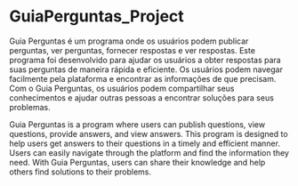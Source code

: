 # GuiaPerguntas_Project

Guia Perguntas é um programa onde os usuários podem publicar perguntas, ver perguntas, fornecer respostas e ver respostas. 
Este programa foi desenvolvido para ajudar os usuários a obter respostas para suas perguntas de maneira rápida e eficiente. 
Os usuários podem navegar facilmente pela plataforma e encontrar as informações de que precisam. 
Com o Guia Perguntas, os usuários podem compartilhar seus conhecimentos e ajudar outras pessoas a encontrar soluções para seus problemas.

Guia Perguntas is a program where users can publish questions, view questions, provide answers, and view answers. 
This program is designed to help users get answers to their questions in a timely and efficient manner. 
Users can easily navigate through the platform and find the information they need. 
With Guia Perguntas, users can share their knowledge and help others find solutions to their problems.
